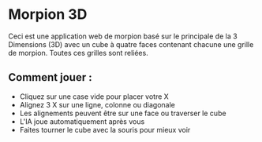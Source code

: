 # Morpion 3D
Ceci est une application web de morpion basé sur le principale de la 3 Dimensions (3D) avec un cube à quatre faces contenant chacune une grille de morpion. Toutes ces grilles sont reliées.

## Comment jouer :
- Cliquez sur une case vide pour placer votre X
- Alignez 3 X sur une ligne, colonne ou diagonale
- Les alignements peuvent être sur une face ou traverser le cube
- L'IA joue automatiquement après vous
- Faites tourner le cube avec la souris pour mieux voir
